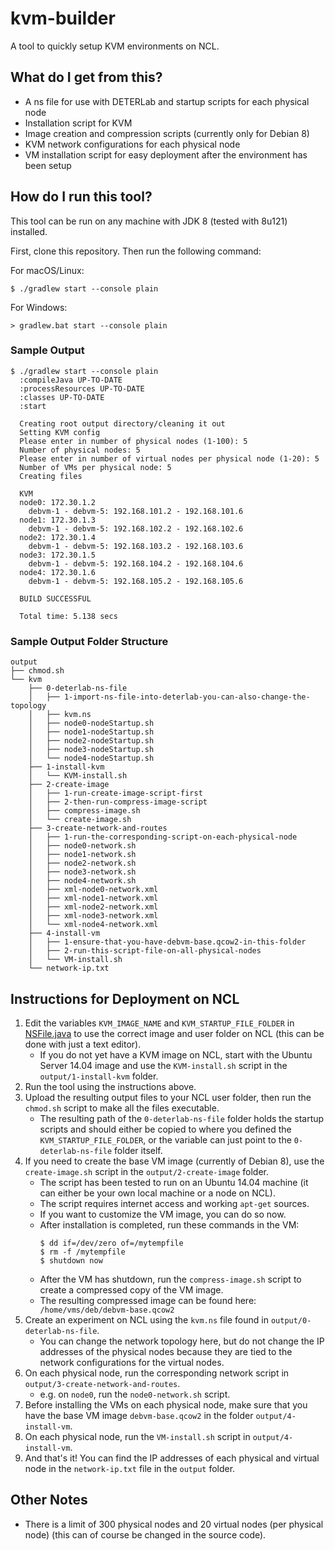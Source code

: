 # kvm-builder
A tool to quickly setup KVM environments on NCL. 

## What do I get from this?
- A ns file for use with DETERLab and startup scripts for each physical node
- Installation script for KVM
- Image creation and compression scripts (currently only for Debian 8)
- KVM network configurations for each physical node
- VM installation script for easy deployment after the environment has been setup

## How do I run this tool?
This tool can be run on any machine with JDK 8 (tested with 8u121) installed.

First, clone this repository. Then run the following command: 

For macOS/Linux:
```
$ ./gradlew start --console plain
```

For Windows:
```
> gradlew.bat start --console plain
```

### Sample Output
```
$ ./gradlew start --console plain
  :compileJava UP-TO-DATE
  :processResources UP-TO-DATE
  :classes UP-TO-DATE
  :start
  
  Creating root output directory/cleaning it out
  Setting KVM config
  Please enter in number of physical nodes (1-100): 5
  Number of physical nodes: 5
  Please enter in number of virtual nodes per physical node (1-20): 5
  Number of VMs per physical node: 5
  Creating files
  
  KVM
  node0: 172.30.1.2
  	debvm-1 - debvm-5: 192.168.101.2 - 192.168.101.6
  node1: 172.30.1.3
  	debvm-1 - debvm-5: 192.168.102.2 - 192.168.102.6
  node2: 172.30.1.4
  	debvm-1 - debvm-5: 192.168.103.2 - 192.168.103.6
  node3: 172.30.1.5
  	debvm-1 - debvm-5: 192.168.104.2 - 192.168.104.6
  node4: 172.30.1.6
  	debvm-1 - debvm-5: 192.168.105.2 - 192.168.105.6
  
  BUILD SUCCESSFUL
  
  Total time: 5.138 secs
```

### Sample Output Folder Structure
```
output
├── chmod.sh
└── kvm
    ├── 0-deterlab-ns-file
    │   ├── 1-import-ns-file-into-deterlab-you-can-also-change-the-topology
    │   ├── kvm.ns
    │   ├── node0-nodeStartup.sh
    │   ├── node1-nodeStartup.sh
    │   ├── node2-nodeStartup.sh
    │   ├── node3-nodeStartup.sh
    │   └── node4-nodeStartup.sh
    ├── 1-install-kvm
    │   └── KVM-install.sh
    ├── 2-create-image
    │   ├── 1-run-create-image-script-first
    │   ├── 2-then-run-compress-image-script
    │   ├── compress-image.sh
    │   └── create-image.sh
    ├── 3-create-network-and-routes
    │   ├── 1-run-the-corresponding-script-on-each-physical-node
    │   ├── node0-network.sh
    │   ├── node1-network.sh
    │   ├── node2-network.sh
    │   ├── node3-network.sh
    │   ├── node4-network.sh
    │   ├── xml-node0-network.xml
    │   ├── xml-node1-network.xml
    │   ├── xml-node2-network.xml
    │   ├── xml-node3-network.xml
    │   └── xml-node4-network.xml
    ├── 4-install-vm
    │   ├── 1-ensure-that-you-have-debvm-base.qcow2-in-this-folder
    │   ├── 2-run-this-script-file-on-all-physical-nodes
    │   └── VM-install.sh
    └── network-ip.txt
```

## Instructions for Deployment on NCL
1. Edit the variables `KVM_IMAGE_NAME` and `KVM_STARTUP_FILE_FOLDER` in [NSFile.java](src/main/java/kvm/NSFile.java) 
to use the correct image and user folder on NCL (this can be done with just a text editor). 
    - If you do not yet have a KVM image on NCL, start with the Ubuntu Server 14.04 image and use the `KVM-install.sh` 
    script in the `output/1-install-kvm` folder. 
2. Run the tool using the instructions above. 
3. Upload the resulting output files to your NCL user folder, then run the `chmod.sh` script to make all the files executable. 
    - The resulting path of the `0-deterlab-ns-file` folder holds the startup scripts and should either be copied to 
    where you defined the `KVM_STARTUP_FILE_FOLDER`, or the variable can just point to the `0-deterlab-ns-file` folder itself.
4. If you need to create the base VM image (currently of Debian 8), use the `create-image.sh` script in the `output/2-create-image` folder.
    - The script has been tested to run on an Ubuntu 14.04 machine (it can either be your own local machine or a node on NCL).
    - The script requires internet access and working `apt-get` sources. 
    - If you want to customize the VM image, you can do so now. 
    - After installation is completed, run these commands in the VM:
      ```
      $ dd if=/dev/zero of=/mytempfile
      $ rm -f /mytempfile
      $ shutdown now
      ```
    - After the VM has shutdown, run the `compress-image.sh` script to create a compressed copy of the VM image. 
    - The resulting compressed image can be found here: ` /home/vms/deb/debvm-base.qcow2`
5. Create an experiment on NCL using the `kvm.ns` file found in `output/0-deterlab-ns-file`.
    - You can change the network topology here, but do not change the IP addresses of the physical nodes because they are 
    tied to the network configurations for the virtual nodes. 
6. On each physical node, run the corresponding network script in `output/3-create-network-and-routes`. 
    - e.g. on `node0`, run the `node0-network.sh` script.
7. Before installing the VMs on each physical node, make sure that you have the base VM image `debvm-base.qcow2` in 
    the folder `output/4-install-vm`. 
8. On each physical node, run the `VM-install.sh` script in `output/4-install-vm`.
9. And that's it! You can find the IP addresses of each physical and virtual node in the `network-ip.txt` file in the `output` folder.

## Other Notes
- There is a limit of 300 physical nodes and 20 virtual nodes (per physical node) (this can of course be changed in the source code). 
